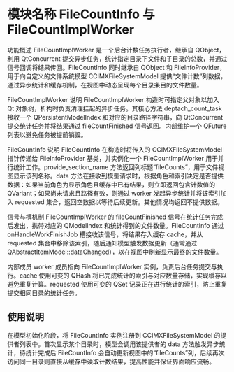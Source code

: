 # 模块名称 FileCountInfo 与 FileCountImplWorker

功能概述
 FileCountImplWorker 是一个后台计数任务执行者，继承自 QObject，利用 QtConcurrent 提交异步任务，统计指定目录下文件和子目录的总数，并通过信号回调将结果传回。FileCountInfo 同时继承自 QObject 和 FileInfoProvider，用于向自定义的文件系统模型 CCIMXFileSystemModel 提供“文件计数”列数据，通过异步统计和缓存机制，在视图中动态呈现每个目录条目的文件数量。

FileCountImplWorker 说明
 FileCountImplWorker 构造时可指定父对象以加入 Qt 对象树，析构时负责清理挂起的异步任务。其核心方法 deptach_count_task 接收一个 QPersistentModelIndex 和对应的目录路径字符串，向 QtConcurrent 提交统计任务并将结果通过 fileCountFinished 信号返回。内部维护一个 QFuture 列表以避免任务被提前销毁。

FileCountInfo 说明
 FileCountInfo 在构造时将传入的 CCIMXFileSystemModel 指针传递给 FileInfoProvider 基类，并实例化一个 FileCountImplWorker 用于并行统计工作。provide_section_name 方法返回列标题“fileCounts”，用于文件视图显示该列名称。data 方法在接收到模型请求时，根据角色和索引决定是否提供数据：如果当前角色为显示角色且缓存中已有结果，则立即返回包含计数值的 QVariant；如果尚未请求且路径有效，则通过 worker 发起异步统计并将该索引加入 requested 集合，返回空数据以等待后续更新。其他情况均返回不提供数据。

信号与槽机制
 FileCountImplWorker 的 fileCountFinished 信号在统计任务完成后发出，携带对应的 QModelIndex 和统计得到的文件数量。FileCountInfo 通过 onHandleWorkFinishJob 槽接收该信号，将结果存入缓存 cache，并从 requested 集合中移除该索引，随后通知模型触发数据更新（通常通过 QAbstractItemModel::dataChanged），以在视图中刷新显示最终的文件数量。

内部成员
 worker 成员指向 FileCountImplWorker 实例，负责后台任务提交与执行。cache 使用可变的 QHash 将已完成统计的索引与对应数量存储，实现缓存以避免重复计算。requested 使用可变的 QSet 记录正在进行统计的索引，防止重复提交相同目录的统计任务。

## 使用说明

 在模型初始化阶段，将 FileCountInfo 实例注册到 CCIMXFileSystemModel 的提供者列表中。首次显示某个目录时，模型会调用该提供者的 data 方法触发异步统计，待统计完成后 FileCountInfo 会自动更新视图中的“fileCounts”列，后续再次访问同一目录则直接从缓存中读取计数结果，提高性能并保证界面响应流畅。